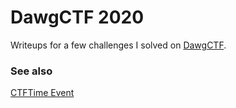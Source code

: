 # DawgCTF 2020
Writeups for a few challenges I solved on [DawgCTF](https://umbccd.io/).



### See also
[CTFTime Event](https://ctftime.org/event/1030)
